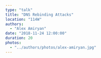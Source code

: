 ```yaml
---
type: "talk"
title: "DNS Rebinding Attacks"
location: "114W"
authors:
  - "Alex Amiryan"
date: "2018-11-24 12:00:00"
duration: 20
photos:
  - "../authors/photos/alex-amiryan.jpg"
---
```

